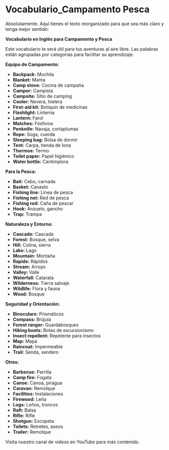 # Vocabulario_Campamento Pesca

Absolutamente. Aquí tienes el texto reorganizado para que sea más claro y tenga mejor sentido:

**Vocabulario en Inglés para Campamento y Pesca**

Este vocabulario te será útil para tus aventuras al aire libre. Las palabras están agrupadas por categorías para facilitar su aprendizaje.

**Equipo de Campamento:**

*   **Backpack:** Mochila
*   **Blanket:** Manta
*   **Camp stove:** Cocina de campaña
*   **Camper:** Campista
*   **Campsite:** Sitio de camping
*   **Cooler:** Nevera, hielera
*   **First-aid kit:** Botiquín de medicinas
*   **Flashlight:** Linterna
*   **Lantern:** Farol
*   **Matches:** Fósforos
*   **Penknife:** Navaja, cortaplumas
*   **Rope:** Soga, cuerda
*   **Sleeping bag:** Bolsa de dormir
*   **Tent:** Carpa, tienda de lona
*   **Thermos:** Termo
*   **Toilet paper:** Papel higiénico
*   **Water bottle:** Cantimplora

**Para la Pesca:**

*   **Bait:** Cebo, carnada
*   **Basket:** Canasto
*   **Fishing line:** Línea de pesca
*   **Fishing net:** Red de pesca
*   **Fishing rod:** Caña de pescar
*   **Hook:** Anzuelo, gancho
*   **Trap:** Trampa

**Naturaleza y Entorno:**

*   **Cascade:** Cascada
*   **Forest:** Bosque, selva
*   **Hill:** Colina, sierra
*   **Lake:** Lago
*   **Mountain:** Montaña
*   **Rapids:** Rápidos
*   **Stream:** Arroyo
*   **Valley:** Valle
*   **Waterfall:** Catarata
*   **Wilderness:** Tierra salvaje
*   **Wildlife:** Flora y fauna
*   **Wood:** Bosque

**Seguridad y Orientación:**

*   **Binoculars:** Prismáticos
*   **Compass:** Brújula
*   **Forest ranger:** Guardabosques
*   **Hiking boots:** Botas de excursionismo
*   **Insect repellent:** Repelente para insectos
*   **Map:** Mapa
*   **Raincoat:** Impermeable
*   **Trail:** Senda, sendero

**Otros:**

*   **Barbecue:** Parrilla
*   **Camp fire:** Fogata
*   **Canoe:** Canoa, piragua
*   **Caravan:** Remolque
*   **Facilities:** Instalaciones
*   **Firewood:** Leña
*   **Logs:** Leños, troncos
*   **Raft:** Balsa
*   **Rifle:** Rifle
*   **Shotgun:** Escopeta
*   **Toilets:** Retretes, aseos
*   **Trailer:** Remolque

Visita nuestro canal de videos en YouTube para más contenido.
